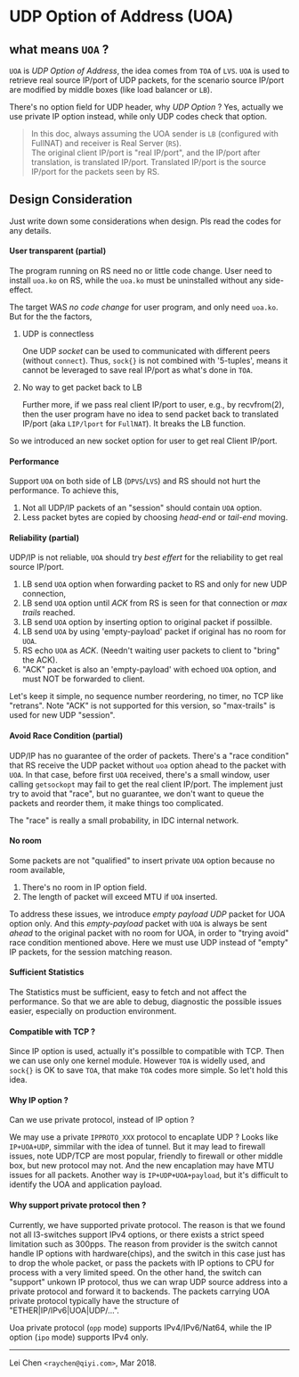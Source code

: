 UDP Option of Address (UOA)
==========================

## what means `UOA` ?

`UOA` is *UDP Option of Address*, the idea comes from `TOA` of `LVS`. `UOA` is used to retrieve real source IP/port of UDP packets, for the scenario source IP/port are modified by middle boxes (like load balancer or `LB`).

There's no option field for UDP header, why *UDP Option* ? Yes, actually we use private IP option instead, while only UDP codes check that option.

> In this doc, always assuming the UOA sender is `LB` (configured with FullNAT) and receiver is Real Server (`RS`).  
> The original client IP/port is "real IP/port", and the IP/port after translation, is translated IP/port. Translated IP/port is the source IP/port for the packets seen by RS.

## Design Consideration

Just write down some considerations when design. Pls read the codes for any details.

#### **User transparent** (partial)

The program running on RS need no or little code change. User need to install `uoa.ko` on RS, while the `uoa.ko` must be uninstalled without any side-effect.

The target WAS *no code change* for user program, and only need `uoa.ko`. But for the the factors,

1.  UDP is connectless

    One UDP *socket* can be used to communicated with different peers (without `connect`). Thus, `sock{}` is not combined with '5-tuples', means it cannot be leveraged to save real IP/port as what's done in `TOA`.

2. No way to get packet back to LB

    Further more, if we pass real client IP/port to user, e.g., by recvfrom(2), then the user program have no idea to send packet back to translated IP/port (aka `LIP/lport` for `FullNAT`). It breaks the LB function.

So we introduced an new socket option for user to get real Client IP/port.

#### **Performance**

Support `UOA` on both side of LB (`DPVS`/`LVS`) and RS should not hurt the performance. To achieve this,

1. Not all UDP/IP packets of an "session" should contain `UOA` option.
2. Less packet bytes are copied by choosing *head-end* or *tail-end* moving.

#### **Reliability** (partial)

UDP/IP is not reliable, `UOA` should try *best effert* for the reliability to get real source IP/port.

1. LB send `UOA` option when forwarding packet to RS and only for new UDP connection,
2. LB send `UOA` option until *ACK* from RS is seen for that connection or *max trails* reached.
3. LB send `UOA` option by inserting option to original packet if possilble.
3. LB send `UOA` by using 'empty-payload' packet if original has no room for `UOA`.
4. RS echo `UOA` as *ACK*. (Needn't waiting user packets to client to "bring" the ACK).
5. "ACK" packet is also an 'empty-payload' with echoed `UOA` option, and must NOT be forwarded to client.

Let's keep it simple, no sequence number reordering, no timer, no TCP like "retrans".
Note "ACK" is not supported for this version, so "max-trails" is used for new UDP "session".

#### **Avoid Race Condition** (partial)

UDP/IP has no guarantee of the order of packets. There's a "race condition" that RS receive the UDP packet without `uoa` option ahead to the packet with `UOA`. In that case, before first `UOA` received, there's a small window, user calling `getsockopt` may fail to get the real client IP/port. The implement just try to avoid that "race", but no guarantee, we don't want to queue the packets and reorder them, it make things too complicated.

The "race" is really a small probability, in IDC internal network.

#### **No room**

Some packets are not "qualified" to insert private `UOA` option because no room available,

1. There's no room in IP option field.
2. The length of packet will exceed MTU if `UOA` inserted.

To address these issues, we introduce *empty payload UDP* packet for UOA option only. And this *empty-payload* packet with `UOA` is always be sent *ahead* to the original packet with no room for UOA, in order to "trying avoid" race condition mentioned above. Here we must use UDP instead of "empty" IP packets, for the session matching reason.

#### **Sufficient Statistics**

The Statistics must be sufficient, easy to fetch and not affect the performance. So that we are able to debug, diagnostic the possible issues easier, especially on production environment.

#### **Compatible with TCP ?**

Since IP option is used, actually it's possilble to compatible with TCP. Then we can use only one kernel module. However `TOA` is widelly used, and `sock{}` is OK to save `TOA`, that make `TOA` codes more simple. So let't hold this idea.

#### **Why IP option ?**

Can we use private protocol, instead of IP option ?

We may use a private `IPPROTO_XXX` protocol to encaplate UDP ? Looks like `IP+UOA+UDP`, simmilar with the idea of tunnel. But it may lead to firewall issues, note UDP/TCP are most popular, friendly to firewall or other middle box, but new protocol may not. And the new encaplation may have MTU issues for all packets. Another way is `IP+UDP+UOA+payload`, but it's difficult to identify the UOA and application payload.

#### **Why support private protocol then ?**

Currently, we have supported private protocol. The reason is that we found not all l3-switches support IPv4 options, or there exists a strict speed limitation such as 300pps. The reason from provider is the switch cannot handle IP options with hardware(chips), and the switch in this case just has to drop the whole packet, or pass the packets with IP options to CPU for process with a very limited speed. On the other hand, the switch can "support" unkown IP protocol, thus we can wrap UDP source address into a private protocol and forward it to backends. The packets carrying UOA private protocol typically have the structure of "ETHER|IP/IPv6|UOA|UDP/...".

Uoa private protocol (`opp` mode) supports IPv4/IPv6/Nat64, while the IP option (`ipo` mode) supports IPv4 only.
 
--------------------------------

Lei Chen `<raychen@qiyi.com>`, Mar 2018.

